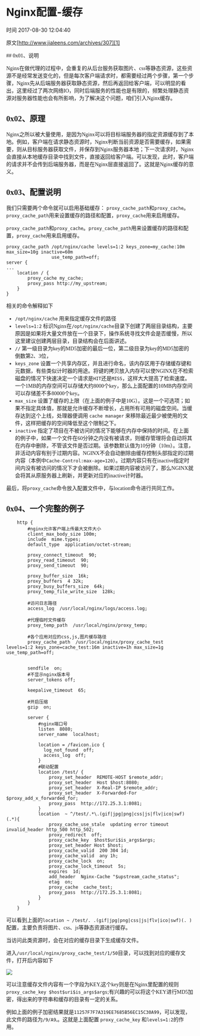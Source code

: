 # Nginx配置-缓存

 时间 2017-08-30 12:04:40  

原文[http://www.jialeens.com/archives/307][1]

<font face=微软雅黑>
##  0x01、说明 

Nginx在做代理的过程中，会重复的从后台服务获取图片、css等静态资源，这些资源不是经常发送变化的，但是每次客户端请求时，都需要经过两个步骤，第一个步骤，Nginx先从后端服务器获取静态资源，然后再返回给客户端，可以明显的看出，这里经过了两次网络IO，同时后端服务的性能也是有限的，频繁处理静态资源对服务器性能也会有所影响，为了解决这个问题，咱们引入Nginx缓存。

##  0x02、原理 

Nginx之所以被大量使用，是因为Nginx可以将目标端服务器的指定资源缓存到了本地。例如，客户端在请求静态资源时，Nginx判断当前资源是否需要缓存，如果需要，则从目标服务器获取文件，并保存到Nginx服务器本地；下一次请求时，Nginx会直接从本地缓存目录中找到文件，直接返回给客户端。可以发现，此时，客户端的请求并不会传到后端服务器，而是在Nginx层直接返回了。这就是Nginx缓存的意义。

##  0x03、配置说明 

我们只需要两个命令就可以启用基础缓存： `proxy_cache_path`和`proxy_cache`。`proxy_cache_path`用来设置缓存的路径和配置，`proxy_cache`用来启用缓存。

`proxy_cache_path`和`proxy_cache`。`proxy_cache_path`用来设置缓存的路径和配置，`proxy_cache`用来启用缓存。

    proxy_cache_path /opt/nginx/cache levels=1:2 keys_zone=my_cache:10m max_size=10g inactive=60m 
                     use_temp_path=off;
    server {
    ...
        location / {
            proxy_cache my_cache;
            proxy_pass http://my_upstream;
        }
    }

相关的命令解释如下

* `/opt/nginx/cache` 用来指定缓存文件的路径
* `levels=1:2` 标识Nginx在`/opt/nginx/cache`目录下创建了两层目录结构，主要原因是如果将大量文件放在一个目录下，操作系统寻找文件会是否缓慢，所以这里建议创建两层目录，目录结构会在后面讲述。
* `//`  第一级目录为key的MD5加密的最后一位，第二级目录为key的MD5加密的倒数第2、3位，
* `keys_zone` 设置一个共享内存区，并且进行命名，该内存区用于存储缓存键和元数据，有些类似计时器的用途。将键的拷贝放入内存可以使NGINX在不检索磁盘的情况下快速决定一个请求是`HIT`还是`MISS`，这样大大提高了检索速度。一个1MB的内存空间可以存储大约8000个key，那么上面配置的10MB内存空间可以存储差不多80000个key。
* `max_size` 设置了缓存的上限（在上面的例子中是10G）。这是一个可选项；如果不指定具体值，那就是允许缓存不断增长，占用所有可用的磁盘空间。当缓存达到这个上线，处理器便调用 `cache manager` 来移除最近最少被使用的文件，这样把缓存的空间降低至这个限制之下。
* `inactive` 指定了项目在不被访问的情况下能够在内存中保持的时间。在上面的例子中，如果一个文件在60分钟之内没有被请求，则缓存管理将会自动将其在内存中删除，不管该文件是否过期。该参数默认值为10分钟（10m）。注意，非活动内容有别于过期内容。NGINX不会自动删除由缓存控制头部指定的过期内容（本例中`Cache-Control:max-age=120`）。过期内容只有在inactive指定时间内没有被访问的情况下才会被删除。如果过期内容被访问了，那么NGINX就会将其从原服务器上刷新，并更新对应的inactive计时器。

最后，将`proxy_cache`命令放入配置文件中，与location命令进行共同工作。

##  0x04、一个完整的例子 

```nginx
    http {
        #nginx允许客户端上传最大文件大小
        client_max_body_size 100m;
        include  mime.types;
        default_type  application/octet-stream;
    
        proxy_connect_timeout  90;
        proxy_read_timeout  90;
        proxy_send_timeout  90;
    
        proxy_buffer_size  16k;
        proxy_buffers  4 32k;
        proxy_busy_buffers_size  64k;
        proxy_temp_file_write_size  128k;
    
        #访问日志路径
        access_log  /usr/local/nginx/logs/access.log;
    
        #代理临时文件缓存
        proxy_temp_path  /usr/local/nginx/proxy_temp;
    
        #各个应用对应的css,js,图片缓存路径
        proxy_cache_path  /usr/local/nginx/proxy_cache_test  levels=1:2 keys_zone=cache_test:16m inactive=1h max_size=1g use_temp_path=off;
        
    
        sendfile  on;
        #不显示nginx版本号
        server_tokens off;
    
        keepalive_timeout  65;
    
        #开启压缩
        gzip  on;
    
        server {
            #nginx端口号
            listen  8080;
            server_name  localhost;
    
            location = /favicon.ico {
              log_not_found  off;
              access_log  off;
            }
            #联动配置
            location /test/ {
                proxy_set_header  REMOTE-HOST $remote_addr;
                proxy_set_header  Host $host:8080;
                proxy_set_header  X-Real-IP $remote_addr;
                proxy_set_header  X-Forwarded-For $proxy_add_x_forwarded_for;
                proxy_pass  http://172.25.3.1:8081; 
            }
            location  ~ ^/test/.*\.(gif|jpg|png|css|js|flv|ico|swf)(.*){
                proxy_cache_use_stale  updating error timeout invalid_header http_500 http_502;
                proxy_redirect  off;
                proxy_cache_key  $host$uri$is_args$args;
                proxy_set_header Host $host;
                proxy_cache_valid  200 304 1d;
                proxy_cache_valid  any 1h;
                proxy_cache_lock  on;
                proxy_cache_lock_timeout  5s;
                expires  1d;
                add_header  Nginx-Cache "$upstream_cache_status";
                etag  on;
                proxy_cache  cache_test;
                proxy_pass  http://172.25.3.1:8081; 
            }
        }
    }
```

可以看到上面的`location ~ /test/. .(gif|jpg|png|css|js|flv|ico|swf)(. )`配置，主要负责将图片、css、js等静态资源进行缓存。 

当访问此类资源时，会在对应的缓存目录下生成缓存文件。

进入`/usr/local/nginx/proxy_cache_test/1/50`目录，可以找到对应的缓存文件，打开后内容如下

![][3]

可以注意缓存文件内容有一个字段为KEY,这个key则是在Nginx里配置的规则 `proxy_cache_key $host$uri$is_args$args`;有兴趣的可以将这个KEY进行MD5加密，得出来的字符串和缓存的目录有一定的关系。

例如上面的例子加密结果就是`11257F7F7A319EE7685B56EC15C30A99`，可以发现，此文件的路径为`/9/A9`,。这就是上面配置 `proxy_cache_key` 和`levels=1:2`的作用。

</font>

[1]: http://www.jialeens.com/archives/307

[3]: ./7JB7faq.jpg